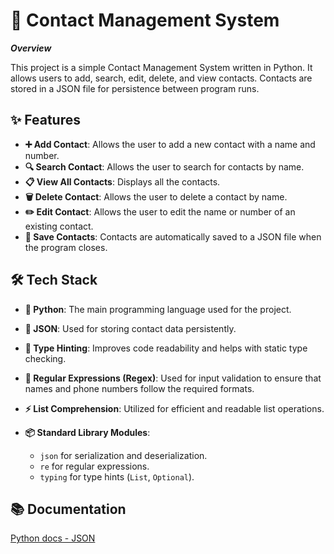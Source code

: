 
# 📇 Contact Management System

**_Overview_**

This project is a simple Contact Management System written in Python. It allows users to add, search, edit, delete, and view contacts. Contacts are stored in a JSON file for persistence between program runs.


## ✨ Features

- **➕ Add Contact**: Allows the user to add a new contact with a name and number.
- **🔍 Search Contact**: Allows the user to search for contacts by name.
- **📋 View All Contacts**: Displays all the contacts.
- **🗑️ Delete Contact**: Allows the user to delete a contact by name.
- **✏️ Edit Contact**: Allows the user to edit the name or number of an existing contact.
- **💾 Save Contacts**: Contacts are automatically saved to a JSON file when the program closes.



## 🛠️ Tech Stack

- **🐍 Python**: The main programming language used for the project.
- **📂 JSON**: Used for storing contact data persistently.
- **📝 Type Hinting**: Improves code readability and helps with static type checking.
- **🔡 Regular Expressions (Regex)**: Used for input validation to ensure that names and phone numbers follow the required formats.
- **⚡ List Comprehension**: Utilized for efficient and readable list operations.
  
- **📦 Standard Library Modules**: 
  - `json` for serialization and deserialization.
  - `re` for regular expressions.
  - `typing` for type hints (`List`, `Optional`).


## 📚 Documentation

[Python docs - JSON](https://docs.python.org/3/library/json.html)

